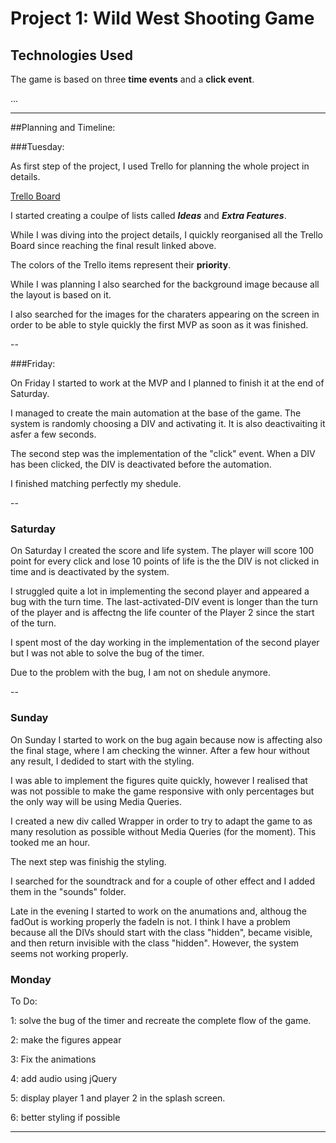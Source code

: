 # Project 1: Wild West Shooting Game

## Technologies Used

The game is based on three **time events** and a **click event**.

...

---

##Planning and Timeline: 

###Tuesday:

As first step of the project, I used Trello for planning the whole project in details.

[Trello Board](https://trello.com/b/88ryxjNP)

I started creating a coulpe of lists called ***Ideas*** and ***Extra Features***.

While I was diving into the project details, I quickly reorganised all the Trello Board since reaching the final result linked above.

The colors of the Trello items represent their **priority**.  
  

While I was planning I also searched for the background image because all the layout is based on it.

I also searched for the images for the charaters appearing on the screen in order to be able to style quickly the first MVP as soon as it was finished.


--

###Friday:

On Friday I started to work at the MVP and I planned to finish it at the end of Saturday.

I managed to create the main automation at the base of the game. The system is randomly choosing a DIV and activating it. It is also deactivaiting it asfer a few seconds.

The second step was the implementation of the "click" event. When a DIV has been clicked, the DIV is deactivated before the automation.

I finished matching perfectly my shedule.

--

### Saturday

On Saturday I created the score and life system. The player will score 100 point for every click and lose 10 points of life is the the DIV is not clicked in time and is deactivated by the system. 

I struggled quite a lot in implementing the second player and appeared a bug with the turn time. The last-activated-DIV event is longer than the turn of the player and is affectng the life counter of the Player 2 since the start of the turn.

I spent most of the day working in the implementation of the second player but I was not able to solve the bug of the timer.

Due to the problem with the bug, I am not on shedule anymore.

--

### Sunday

On Sunday I started to work on the bug again because now is affecting also the final stage, where I am checking the winner. After a few hour without any result, I dedided to start with the styling.

I was able to implement the figures quite quickly, however I realised that was not possible to make the game responsive with only percentages but the only way will be using Media Queries. 

I created a new div called Wrapper in order to try to adapt the game to as many resolution as possible without Media Queries (for the moment). This tooked me an hour. 

The next step was finishig the styling.

I searched for the soundtrack and for a couple of other effect and I added them in the "sounds" folder. 

Late in the evening I started to work on the anumations and, althoug the fadOut is working properly the fadeIn is not. I think I have a problem because all the DIVs should start with the class "hidden", became visible, and then return invisible with the class "hidden". However, the system seems not working properly. 

### Monday

To Do:

1: solve the bug of the timer and recreate the complete flow of the game.

2: make the figures appear

3: Fix the animations

4: add audio using jQuery

5: display player 1 and player 2 in the splash screen.

6: better styling if possible

---